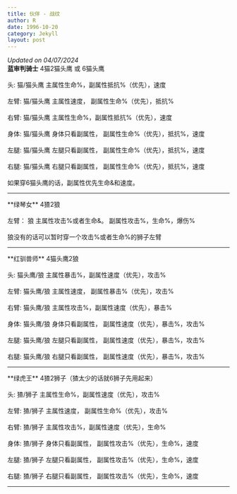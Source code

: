 ```yaml
---
title: 伙伴 - 战纹
author: R
date: 1996-10-20
category: Jekyll
layout: post
---
```

*Updated on 04/07/2024*<br>
**蓝审判骑士** 4猫2猫头鹰 或 6猫头鹰
<br><br>
头: 猫/猫头鹰 主属性生命%，副属性抵抗%（优先），速度
<br><br>
左臂: 猫/猫头鹰 主属性速度， 副属性生命%（优先），抵抗%
<br><br>
右臂: 猫/猫头鹰 主属性生命%，副属性抵抗%（优先），速度
<br><br>
身体: 猫/猫头鹰 身体只看副属性， 副属性生命%（优先），抵抗%，速度
<br><br>
左腿: 猫/猫头鹰 左腿只看副属性， 副属性生命%（优先），抵抗%，速度
<br><br>
右腿: 猫/猫头鹰 右腿只看副属性， 副属性生命%（优先），抵抗%，速度
<br><br>
如果穿6猫头鹰的话，副属性优先生命&和速度。
<br>
<hr>
**绿琴女** 4猹2狼
<br><br>
左臂： 狼 主属性攻击%或者生命&。  副属性攻击%，生命%，爆伤%
<br><br>
狼没有的话可以暂时穿一个攻击%或者生命%的狮子左臂
<br>
<hr>
**红驯兽师** 4猫头鹰2狼
<br><br>
头: 猫头鹰/狼 主属性暴击%，副属性速度（优先），攻击%
<br><br>
左臂: 猫头鹰/狼 主属性速度， 副属性暴击%（优先），攻击%
<br><br>
右臂: 猫头鹰/狼 主属性攻击%，副属性速度（优先），暴击%
<br><br>
身体: 猫头鹰/狼 身体只看副属性， 副属性速度（优先），暴击%，攻击%
<br><br>
左腿: 猫头鹰/狼 左腿只看副属性， 副属性速度（优先），暴击%，攻击%
<br><br>
右腿: 猫头鹰/狼 右腿只看副属性， 副属性速度（优先），暴击%，攻击%
<br>
<hr>
**绿虎王** 4猹2狮子（猹太少的话就6狮子先用起来）
<br><br>
头: 猹/狮子 主属性生命%，副属性速度（优先），攻击%
<br><br>
左臂: 猹/狮子 主属性速度， 副属性生命%（优先），攻击%
<br><br>
右臂: 猹/狮子 主属性攻击%，副属性速度（优先），生命%
<br><br>
身体: 猹/狮子 身体只看副属性， 副属性攻击%（优先），生命%，速度
<br><br>
左腿: 猹/狮子 左腿只看副属性， 副属性攻击%（优先），生命%，速度
<br><br>
右腿: 猹/狮子 右腿只看副属性， 副属性攻击%（优先），生命%，速度
<br>
<hr>